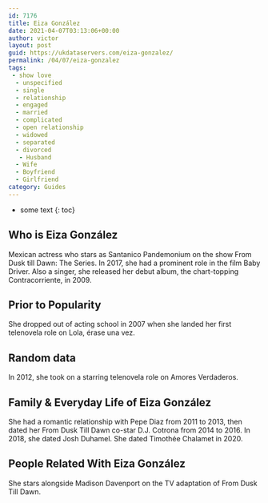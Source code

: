 ```yaml
---
id: 7176
title: Eiza González
date: 2021-04-07T03:13:06+00:00
author: victor
layout: post
guid: https://ukdataservers.com/eiza-gonzalez/
permalink: /04/07/eiza-gonzalez
tags:
 - show love
  - unspecified
  - single
  - relationship
  - engaged
  - married
  - complicated
  - open relationship
  - widowed
  - separated
  - divorced
   - Husband
  - Wife
  - Boyfriend
  - Girlfriend
category: Guides
---
```


* some text
{: toc}


## Who is Eiza González



Mexican actress who stars as Santanico Pandemonium on the show From Dusk till Dawn: The Series. In 2017, she had a prominent role in the film Baby Driver. Also a singer, she released her debut album, the chart-topping Contracorriente, in 2009. 

                
                
                
## Prior to Popularity



She dropped out of acting school in 2007 when she landed her first telenovela role on Lola, érase una vez.

                
                
                
## Random data



In 2012, she took on a starring telenovela role on Amores Verdaderos.

                
                
                
## Family & Everyday Life of Eiza González



She had a romantic relationship with Pepe Diaz from 2011 to 2013, then dated her From Dusk Till Dawn co-star D.J. Cotrona from 2014 to 2016. In 2018, she dated Josh Duhamel. She dated Timothée Chalamet in 2020.

                
                
                
## People Related With Eiza González



She stars alongside Madison Davenport on the TV adaptation of From Dusk Till Dawn.

                
              
            
          
          
          